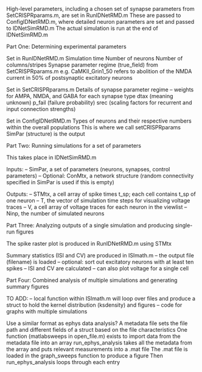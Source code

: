 High-level parameters, including a chosen set of synapse parameters from SetCRISPRparams.m, are set in RunIDNetRMD.m
These are passed to ConfigIDNetRMD.m, where detailed neuron parameters are set and passed to IDNetSimRMD.m
The actual simulation is run at the end of IDNetSimRMD.m

Part One: Determining experimental parameters

Set in RunIDNetRMD.m
	Simulation time
	Number of neurons
	Number of columns/stripes
	Synapse parameter regime (true_field) from SetCRISPRparams.m
 	e.g. CaMKII_Grin1_50 refers to abolition of the NMDA current in 50% of postsynaptic excitatory neurons

Set in SetCRISPRparams.m
	Details of synapse parameter regime – weights for AMPA, NMDA, and GABA for each synapse type
 	dtax (meaning unknown)
	p_fail (failure probability)
	srec (scaling factors for recurrent and input connection strengths)

Set in ConfigIDNetRMD.m
	Types of neurons and their respective numbers within the overall populations
	This is where we call setCRISPRparams
	SimPar (structure) is the output 

Part Two: Running simulations for a set of parameters

This takes place in IDNetSimRMD.m

Inputs: 
– SimPar, a set of parameters (neurons, synapses, control parameters)
– Optional: ConMtx, a network structure (random connectivity specified in SimPar is used if this is empty)

Outputs: 
– STMtx, a cell array of spike times t_sp; each cell contains t_sp of one neuron
– T, the vector of simulation time steps for visualizing voltage traces
– V, a cell array of voltage traces for each neuron in the viewlist
– Ninp, the number of simulated neurons

Part Three: Analyzing outputs of a single simulation and producing single-run figures

The spike raster plot is produced in RunIDNetRMD.m using STMtx

Summary statistics (ISI and CV) are produced in ISImath.m
– the output file (filename) is loaded
– optional: sort out excitatory neurons with at least ten spikes
– ISI and CV are calculated 
– can also plot voltage for a single cell
  
Part Four: Combined analysis of multiple simulations and generating summary figures

TO ADD:
– local function within ISImath.m will loop over files and produce a struct to hold the kernel distribution (ksdensity) and figures
– code for graphs with multiple simulations

Use a similar format as ephys data analysis?
A metadata file sets the file path and different fields of a struct based on the file characteristics
One function (matlabsweeps in open_file.m) exists to import data from the metadata file into an array
run_ephys_analysis takes all the metadata from the array and puts relevant measurements into a .mat file
The .mat file is loaded in the graph_sweeps function to produce a figure
Then run_ephys_analysis loops through each entry
